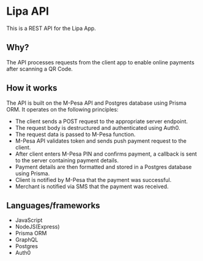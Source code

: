 # Lipa API
This is a REST API for the Lipa App.

## Why?
The API processes requests from the client app to enable online payments after scanning a QR Code.

## How it works
The API is built on the M-Pesa API and Postgres database using Prisma ORM. It operates on the following principles:
* The client sends a POST request to the appropriate server endpoint.
* The request body is destructured and authenticated using Auth0.
* The request data is passed to M-Pesa function.
* M-Pesa API validates token and sends push payment request to the client.
* After client enters M-Pesa PIN and confirms payment, a callback is sent to the server containing payment details.
* Payment details are then formatted and stored in a Postgres database using Prisma.
* Client is notified by M-Pesa that the payment was successful.
* Merchant is notified via SMS that the payment was received.

## Languages/frameworks
* JavaScript
* NodeJS(Express)
* Prisma ORM
* GraphQL
* Postgres
* Auth0
